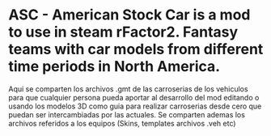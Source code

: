 # ASC - American Stock Car is a mod to use in steam rFactor2. Fantasy teams with car models from different time periods in North America.

Aqui se comparten los archivos .gmt de las carroserias de los vehiculos para que cualquier persona pueda aportar al desarrollo del mod editando o usando los modelos 3D como guia para realizar carroserias desde cero que puedan ser intercambiadas por las actuales.
Se comparten ademas los archivos referidos a los equipos (Skins, templates archivos .veh etc) 

